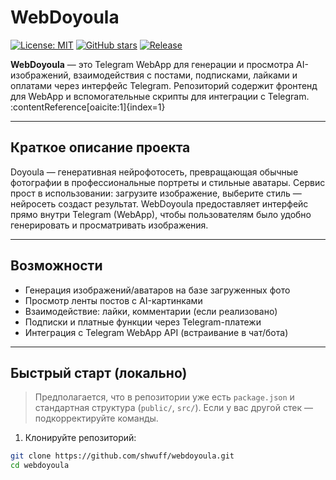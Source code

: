 # WebDoyoula

[![License: MIT](https://img.shields.io/badge/license-MIT-green.svg)](LICENSE)
[![GitHub stars](https://img.shields.io/github/stars/shwuff/webdoyoula)](https://github.com/shwuff/webdoyoula)
[![Release](https://img.shields.io/github/v/release/shwuff/webdoyoula)](https://github.com/shwuff/webdoyoula/releases)

**WebDoyoula** — это Telegram WebApp для генерации и просмотра AI-изображений, взаимодействия с постами, подписками, лайками и оплатами через интерфейс Telegram. Репозиторий содержит фронтенд для WebApp и вспомогательные скрипты для интеграции с Telegram. :contentReference[oaicite:1]{index=1}

---

## Краткое описание проекта

Doyoula — генеративная нейрофотосеть, превращающая обычные фотографии в профессиональные портреты и стильные аватары. Сервис прост в использовании: загрузите изображение, выберите стиль — нейросеть создаст результат. WebDoyoula предоставляет интерфейс прямо внутри Telegram (WebApp), чтобы пользователям было удобно генерировать и просматривать изображения.

---

## Возможности

- Генерация изображений/аватаров на базе загруженных фото
- Просмотр ленты постов с AI-картинками
- Взаимодействие: лайки, комментарии (если реализовано)
- Подписки и платные функции через Telegram-платежи
- Интеграция с Telegram WebApp API (встраивание в чат/бота)

---

## Быстрый старт (локально)

> Предполагается, что в репозитории уже есть `package.json` и стандартная структура (`public/`, `src/`). Если у вас другой стек — подкорректируйте команды.

1. Клонируйте репозиторий:
```bash
git clone https://github.com/shwuff/webdoyoula.git
cd webdoyoula
